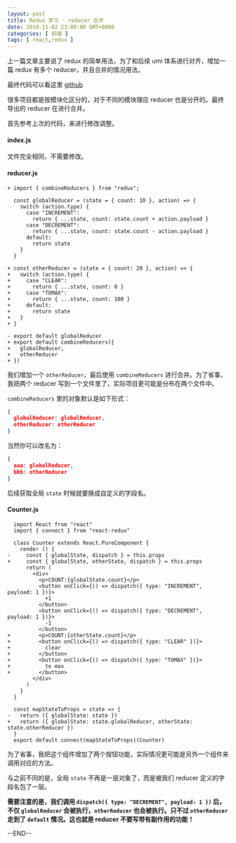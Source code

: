```yaml
---
layout: post
title: Redux 学习 - reducer 合并
date: 2019-11-02 23:09:00 GMT+0800
categories: [ 前端 ]
tags: [ react,redux ]
---
```


上一篇文章主要说了 redux 的简单用法，为了和后续 umi 体系进行对齐，增加一篇 redux 有多个 reducer，并且合并的情况用法。

<!-- more -->

最终代码可以看这里 [github](https://github.com/yukapril/learning/tree/master/react-redux-lite-combine)

很多项目都是按模块化区分的，对于不同的模块理应 reducer 也是分开的。最终导出的 reducer 在进行合并。

首先参考上次的代码，来进行修改调整。

#### index.js

文件完全相同，不需要修改。

#### reducer.js

```text
+ import { combineReducers } from "redux";

  const globalReducer = (state = { count: 10 }, action) => {
    switch (action.type) {
      case "INCREMENT":
        return { ...state, count: state.count + action.payload }
      case "DECREMENT":
        return { ...state, count: state.count - action.payload }
      default:
        return state
    }
  }

+ const otherReducer = (state = { count: 20 }, action) => {
+   switch (action.type) {
+     case "CLEAR":
+       return { ...state, count: 0 }
+     case "TOMAX":
+       return { ...state, count: 100 }
+     default:
+       return state
+   }
+ }

- export default globalReducer
+ export default combineReducers({
+   globalReducer,
+   otherReducer
+ })
```

我们增加一个 `otherReducer`，最后使用 `combineReducers` 进行合并。为了省事，我把两个 reducer 写到一个文件里了，实际项目更可能是分布在两个文件中。

`combineReducers` 里的对象默认是如下形式：

```json
{
  globalReducer: globalReducer,
  otherReducer: otherReducer
}
```

当然你可以改名为：

```json
{
  aaa: globalReducer,
  bbb: otherReducer
}
```

后续获取全局 `state` 时候就要换成自定义的字段名。

#### Counter.js

```text
  import React from "react"
  import { connect } from "react-redux"

  class Counter extends React.PureComponent {
    render () {
-     const { globalState, dispatch } = this.props
+     const { globalState, otherState, dispatch } = this.props
      return (
        <div>
          <p>COUNT:{globalState.count}</p>
          <button onClick={() => dispatch({ type: "INCREMENT", payload: 1 })}>
            +1
          </button>
          <button onClick={() => dispatch({ type: "DECREMENT", payload: 1 })}>
            -1
          </button>
+         <p>COUNT:{otherState.count}</p>
+         <button onClick={() => dispatch({ type: "CLEAR" })}>
+           clear
+         </button>
+         <button onClick={() => dispatch({ type: "TOMAX" })}>
+           to max
+         </button>
        </div>
      )
    }
  }

  const mapStateToProps = state => {
-   return ({ globalState: state })
+   return ({ globalState: state.globalReducer, otherState: state.otherReducer })
  }
  export default connect(mapStateToProps)(Counter)
```

为了省事，我把这个组件增加了两个按钮功能，实际情况更可能是另外一个组件来调用对应的方法。

与之前不同的是，全局 `state` 不再是一层对象了，而是被我们 reducer 定义的字段名包了一层。

**需要注意的是，我们调用 `dispatch({ type: "DECREMENT", payload: 1 })` 后，不仅 `globalReducer` 会被执行，`otherReducer` 也会被执行。只不过 `otherReducer` 走到了 `default` 情况。这也就是 reducer
不要写带有副作用的功能！**

--END--
